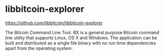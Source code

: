 # libbitcoin-explorer

https://github.com/libbitcoin/libbitcoin-explorer

The Bitcoin Command Line Tool. BX is a general purpose Bitcoin command line utility that supports Linux, OS X and Windows. The application can be built and distributed as a single file binary with no run time dependencies apart from the operating system.
